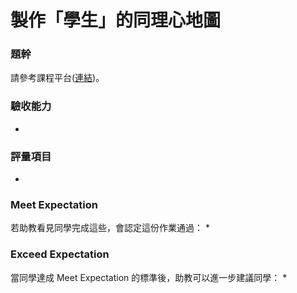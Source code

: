 # 製作「學生」的同理心地圖

### 題幹
請參考課程平台([連結](https://lighthouse.alphacamp.co/courses/42/assignments/1145))。

### 驗收能力
* 
### 評量項目
* 
### Meet Expectation
若助教看見同學完成這些，會認定這份作業通過：
* 
### Exceed Expectation
當同學達成 Meet Expectation 的標準後，助教可以進一步建議同學：
* 